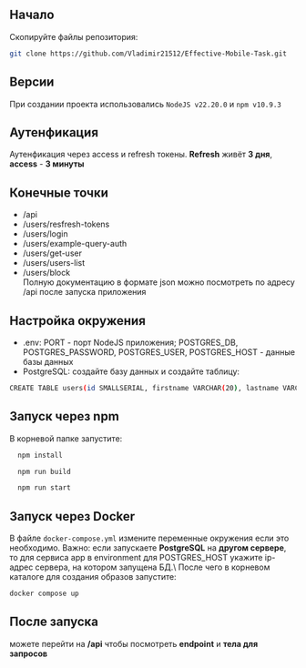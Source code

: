 ## Начало
Скопируйте файлы репозитория:
```bash
git clone https://github.com/Vladimir21512/Effective-Mobile-Task.git
```
## Версии
При создании проекта использовались `NodeJS v22.20.0` и
`npm v10.9.3`

## Аутенфикация

Аутенфикация через access и refresh токены. **Refresh** живёт **3 дня**, **access** - **3 минуты**

## Конечные точки
- /api
- /users/resfresh-tokens
- /users/login
- /users/example-query-auth
- /users/get-user
- /users/users-list
- /users/block<br />
Полную документацию в формате json можно посмотреть по адресу /api после запуска приложения

## Настройка окружения
- .env: PORT - порт NodeJS приложения; POSTGRES_DB, POSTGRES_PASSWORD, POSTGRES_USER, POSTGRES_HOST - данные базы данных
- PostgreSQL: создайте базу данных и создайте таблицу:
```bash
CREATE TABLE users(id SMALLSERIAL, firstname VARCHAR(20), lastname VARCHAR(20), patronymic VARCHAR(20), birthdate DATE, email VARCHAR(30) UNIQUE, password VARCHAR(100), isadmin BOOLEAN, isactive BOOLEAN);
```
## Запуск через npm
В корневой папке запустите:
```bash
  npm install
```
```bash
  npm run build
```
```bash
  npm run start
```
## Запуск через Docker
В файле `docker-compose.yml` измените переменные окружения если это необходимо. Важно: если запускаете **PostgreSQL** на **другом сервере**, то для сервиса app в environment для POSTGRES_HOST укажите ip-адрес сервера, на котором запущена БД.\ 
После чего в корневом каталоге для создания образов запустите: 
```bash
docker compose up 
```
## После запуска 

можете перейти на **/api** чтобы посмотреть **endpoint** и **тела для запросов**
